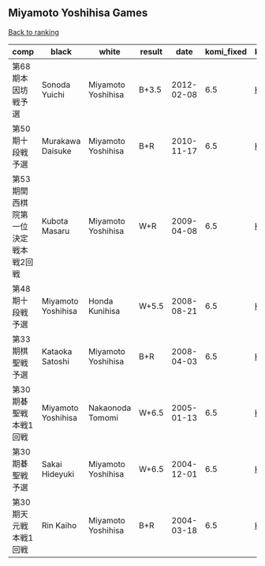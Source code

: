 ## Miyamoto Yoshihisa Games

[Back to ranking](index.md)




| **comp** | **black** | **white** | **result** | **date** | **komi_fixed** | **kifu** | 
| --- | --- | --- | --- | --- | --- | --- |
| 第68期本因坊戦予選 | Sonoda Yuichi | Miyamoto Yoshihisa | B+3.5 | 2012-02-08 | 6.5 | [Kifu](https://kifudepot.net/kifucontents.php?id=xQV6CrozwZJm1d8vWG4CLQ%3D%3D) | 
| 第50期十段戦予選 | Murakawa Daisuke | Miyamoto Yoshihisa | B+R | 2010-11-17 | 6.5 | [Kifu](https://kifudepot.net/kifucontents.php?id=Mr3fKse6Rb0CHL%2BTQ2nvkQ%3D%3D) | 
| 第53期関西棋院第一位決定戦本戦2回戦 | Kubota Masaru | Miyamoto Yoshihisa | W+R | 2009-04-08 | 6.5 | [Kifu](https://kifudepot.net/kifucontents.php?id=Iim4Ys4JIT2iXe1XGhbbyg%3D%3D) | 
| 第48期十段戦予選 | Miyamoto Yoshihisa | Honda Kunihisa | W+5.5 | 2008-08-21 | 6.5 | [Kifu](https://kifudepot.net/kifucontents.php?id=jSImJVlmHvgeqOKhJifXDQ%3D%3D) | 
| 第33期棋聖戦予選 | Kataoka Satoshi | Miyamoto Yoshihisa | B+R | 2008-04-03 | 6.5 | [Kifu](https://kifudepot.net/kifucontents.php?id=B6fq5F6Y622clc4eEITS2Q%3D%3D) | 
| 第30期碁聖戦本戦1回戦 | Miyamoto Yoshihisa | Nakaonoda Tomomi | W+6.5 | 2005-01-13 | 6.5 | [Kifu](https://kifudepot.net/kifucontents.php?id=NrTFdqvi4kB%2FoZ6vKBVQlQ%3D%3D) | 
| 第30期碁聖戦予選 | Sakai Hideyuki | Miyamoto Yoshihisa | W+6.5 | 2004-12-01 | 6.5 | [Kifu](https://kifudepot.net/kifucontents.php?id=uYPuwBeFLTD9NvHFchE7TA%3D%3D) | 
| 第30期天元戦本戦1回戦 | Rin Kaiho | Miyamoto Yoshihisa | B+R | 2004-03-18 | 6.5 | [Kifu](https://kifudepot.net/kifucontents.php?id=P2OapIO8zkDM01rY9JW0dw%3D%3D) |




